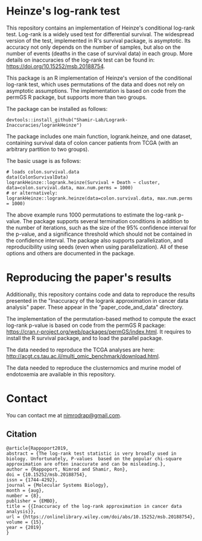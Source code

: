 # Heinze's log-rank test
This repository contains an implementation of Heinze's conditional log-rank test.
Log-rank is a widely used test for differential survival. The widespread version of the test, implemented in R's survival package, is asymptotic. Its accuracy not only depends on the number of samples, but also on the number of events (deaths in the case of survival data) in each group. More details on inaccuracies of the log-rank test can be found in: https://doi.org/10.15252/msb.20188754.

This package is an R implementation of Heinze's version of the conditional log-rank test, which uses permutations of the data and does not rely on asymptotic assumptions. The implementation is based on code from the permGS R package, but supports more than two groups.

The package can be installed as follows:
```{r}
devtools::install_github("Shamir-Lab/Logrank-Inaccuracies/logrankHeinze")
```

The package includes one main function, logrank.heinze, and one dataset, containing survival data of colon cancer patients from TCGA (with an arbitrary partition to two groups). 

The basic usage is as follows:
```{r}
# loads colon.survival.data
data(ColonSurvivalData)
logrankHeinze::logrank.heinze(Survival + Death ~ cluster, data=colon.survival.data, max.num.perms = 1000)
# or alternatively:
logrankHeinze::logrank.heinze(data=colon.survival.data, max.num.perms = 1000)
```
The above example runs 1000 permutations to estimate the log-rank p-value. The package supports several termination conditions in addition to the number of iterations, such as the size of the 95% confidence interval for the p-value, and a significance threshold which should not be contained in the confidence interval. The package also supports parallelization, and reproducibility using seeds (even when using parallelization). All of these options and others are documented in the package.

# Reproducing the paper's results
Additionally, this repository contains code and data to reproduce the results presented in the "Inaccuracy of the logrank approximation in cancer data analysis" paper. These appear in the "paper_code_and_data" directory.

The implementation of the permutation-based method to compute the exact log-rank p-value is based on code from the permGS R package:
https://cran.r-project.org/web/packages/permGS/index.html.
It requires to install the R survival package, and to load the parallel package.

The data needed to reproduce the TCGA analyses are here: http://acgt.cs.tau.ac.il/multi_omic_benchmark/download.html.

The data needed to reproduce the clusternomics and murine model of endotoxemia are available in this repository.

# Contact
You can contact me at nimrodrap@gmail.com.

## Citation

    @article{Rappoport2019,
    abstract = {The log-rank test statistic is very broadly used in biology. Unfortunately, P-values  based on the popular chi-square approximation are often inaccurate and can be misleading.},
    author = {Rappoport, Nimrod and Shamir, Ron},
    doi = {10.15252/msb.20188754},
    issn = {1744-4292},
    journal = {Molecular Systems Biology},
    month = {aug},
    number = {8},
    publisher = {EMBO},
    title = {{Inaccuracy of the log‐rank approximation in cancer data analysis}},
    url = {https://onlinelibrary.wiley.com/doi/abs/10.15252/msb.20188754},
    volume = {15},
    year = {2019}
    }


